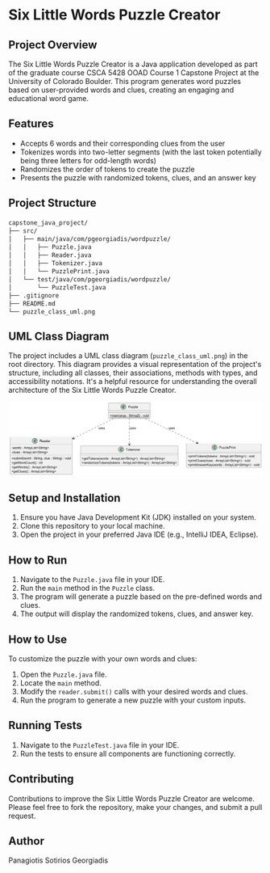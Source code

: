 # Six Little Words Puzzle Creator

## Project Overview
The Six Little Words Puzzle Creator is a Java application developed as part of the graduate course CSCA 5428 OOAD Course 1 Capstone Project at the University of Colorado Boulder. This program generates word puzzles based on user-provided words and clues, creating an engaging and educational word game.

## Features
- Accepts 6 words and their corresponding clues from the user
- Tokenizes words into two-letter segments (with the last token potentially being three letters for odd-length words)
- Randomizes the order of tokens to create the puzzle
- Presents the puzzle with randomized tokens, clues, and an answer key

## Project Structure
```
capstone_java_project/
├── src/
│   ├── main/java/com/pgeorgiadis/wordpuzzle/
│   │   ├── Puzzle.java
│   │   ├── Reader.java
│   │   ├── Tokenizer.java
│   │   └── PuzzlePrint.java
│   └── test/java/com/pgeorgiadis/wordpuzzle/
│       └── PuzzleTest.java
├── .gitignore
├── README.md
└── puzzle_class_uml.png
```

## UML Class Diagram
The project includes a UML class diagram (`puzzle_class_uml.png`) in the root directory. This diagram provides a visual representation of the project's structure, including all classes, their associations, methods with types, and accessibility notations. It's a helpful resource for understanding the overall architecture of the Six Little Words Puzzle Creator.

![Six Little Words Puzzle Creator UML Class Diagram](puzzle_class_uml.png)

## Setup and Installation
1. Ensure you have Java Development Kit (JDK) installed on your system.
2. Clone this repository to your local machine.
3. Open the project in your preferred Java IDE (e.g., IntelliJ IDEA, Eclipse).

## How to Run
1. Navigate to the `Puzzle.java` file in your IDE.
2. Run the `main` method in the `Puzzle` class.
3. The program will generate a puzzle based on the pre-defined words and clues.
4. The output will display the randomized tokens, clues, and answer key.

## How to Use
To customize the puzzle with your own words and clues:
1. Open the `Puzzle.java` file.
2. Locate the `main` method.
3. Modify the `reader.submit()` calls with your desired words and clues.
4. Run the program to generate a new puzzle with your custom inputs.

## Running Tests
1. Navigate to the `PuzzleTest.java` file in your IDE.
2. Run the tests to ensure all components are functioning correctly.

## Contributing
Contributions to improve the Six Little Words Puzzle Creator are welcome. Please feel free to fork the repository, make your changes, and submit a pull request.

## Author
Panagiotis Sotirios Georgiadis
